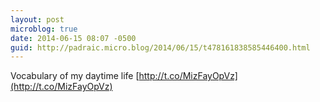 ```yaml
---
layout: post
microblog: true
date: 2014-06-15 08:07 -0500
guid: http://padraic.micro.blog/2014/06/15/t478161838585446400.html
---
```

Vocabulary of my daytime life [http://t.co/MizFayOpVz](http://t.co/MizFayOpVz)
